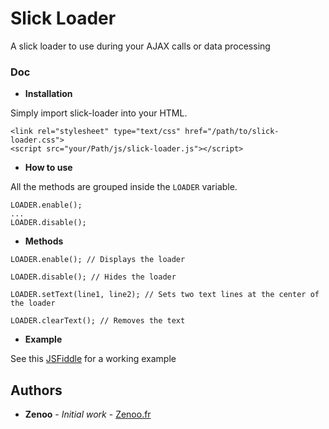 # Slick Loader

A slick loader to use during your AJAX calls or data processing

### Doc

* **Installation**

Simply import slick-loader into your HTML.
```
<link rel="stylesheet" type="text/css" href="/path/to/slick-loader.css">
<script src="your/Path/js/slick-loader.js"></script>	
```
* **How to use**

All the methods are grouped inside the `LOADER` variable.
```
LOADER.enable();
...
LOADER.disable();
```

* **Methods**
```
LOADER.enable(); // Displays the loader

LOADER.disable(); // Hides the loader

LOADER.setText(line1, line2); // Sets two text lines at the center of the loader

LOADER.clearText(); // Removes the text
```

* **Example**

See this [JSFiddle](https://jsfiddle.net/Zenoo0/91h52q7e/) for a working example

## Authors

* **Zenoo** - *Initial work* - [Zenoo.fr](http://zenoo.fr)
